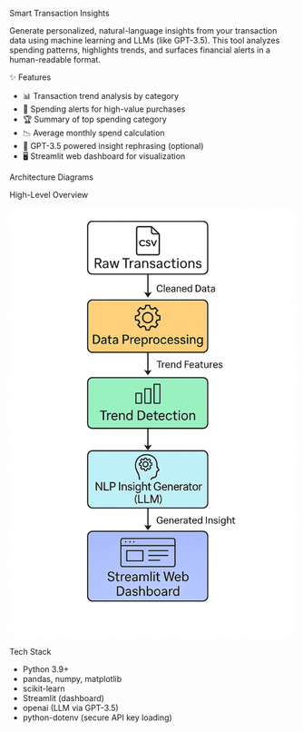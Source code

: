Smart Transaction Insights

Generate personalized, natural-language insights from your transaction data using machine learning and LLMs (like GPT-3.5). This tool analyzes spending patterns, highlights trends, and surfaces financial alerts in a human-readable format.

✨ Features

- 📊 Transaction trend analysis by category
- 🚨 Spending alerts for high-value purchases
- 🏆 Summary of top spending category
- 📉 Average monthly spend calculation
- 🤖 GPT-3.5 powered insight rephrasing (optional)
- 🖥️ Streamlit web dashboard for visualization

Architecture Diagrams

High-Level Overview

![High-Level Architecture](high_level_architecture.png)


Tech Stack

- Python 3.9+
- pandas, numpy, matplotlib
- scikit-learn
- Streamlit (dashboard)
- openai (LLM via GPT-3.5)
- python-dotenv (secure API key loading)

